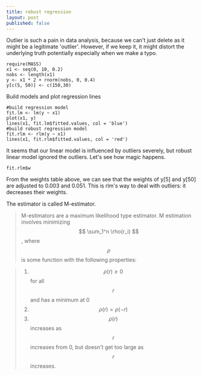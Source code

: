 ```yaml
---
title: robust regression
layout: post
published: false
---
```

Outlier is such a pain in data analysis, because we can't just delete as it might be a legitimate  'outlier'. However, if we keep it, it might distort the underlying truth potentially especially when we make a typo. 

	require(MASS)
	x1 <- seq(0, 10, 0.2)
	nobs <- length(x1)
	y <- x1 * 2 + rnorm(nobs, 0, 0.4)
	y[c(5, 50)] <- c(150,30)


Build models and plot regression lines

	#build regression model
	fit.lm <- lm(y ~ x1)
	plot(x1, y)
	lines(x1, fit.lm$fitted.values, col = 'blue')
	#build robust regression model
	fit.rlm <- rlm(y ~ x1)
	lines(x1, fit.rlm$fitted.values, col = 'red')


It seems that our linear model is influenced by outliers severely, but robust linear model ignored the outliers. Let's see how magic happens.



	fit.rlm$w


From the weights table above, we can see that the weights of y[5] and y[50] are adjusted to 0.003 and 0.051. This is rlm's way to deal with outliers: it decreases their weights. 

The estimator is called M-estimator. 

>M-estimators are a maximum likelihood type estimator. M estimation involves minimizing $$ \sum_1^n \rho(r_i) $$, where $$\rho$$ is some function with the following properties:

>1. $$ \rho(r) \geq 0 $$ for all $$r$$ and has a minimum at 0
>2. $$ \rho(r) = \rho(-r) $$
>3. $$\rho(r)$$ increases as $$r$$ increases from 0, but doesn't get too large as $$r$$ increases.


<script src="{{ site.baseurl }}/public/katex_render.js"></script>